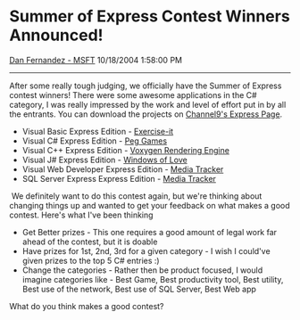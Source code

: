 <div id="page">

# Summer of Express Contest Winners Announced\!

[Dan Fernandez -
MSFT](https://social.msdn.microsoft.com/profile/Dan%20Fernandez%20-%20MSFT)
10/18/2004 1:58:00 PM

-----

<div id="content">

After some really tough judging, we officially have the Summer of
Express contest winners\! There were some awesome applications in the
C\# category, I was really impressed by the work and level of effort put
in by all the entrants. You can download the projects on [Channel9's
Express Page](https://channel9.msdn.com/express/).

  - Visual Basic Express Edition -
    [Exercise-it](https://channel9.msdn.com/ShowPost.aspx?PostID=23050)
  - Visual C\# Express Edition - [Peg
    Games](https://channel9.msdn.com/ShowPost.aspx?PostID=23089)
  - Visual C++ Express Edition - [Voxygen Rendering
    Engine](https://channel9.msdn.com/ShowPost.aspx?PostID=23074)
  - Visual J\# Express Edition - [Windows of
    Love](https://channel9.msdn.com/ShowPost.aspx?PostID=23100)
  - Visual Web Developer Express Edition - [Media
    Tracker](https://channel9.msdn.com/ShowPost.aspx?PostID=23091)
  - SQL Server Express Express Edition - [Media
    Tracker](https://channel9.msdn.com/ShowPost.aspx?PostID=23091)

 We definitely want to do this contest again, but we're thinking about
changing things up and wanted to get your feedback on what makes a good
contest. Here's what I've been thinking

  - Get Better prizes - This one requires a good amount of legal work
    far ahead of the contest, but it is doable
  - Have prizes for 1st, 2nd, 3rd for a given category - I wish I
    could've given prizes to the top 5 C\# entries :)
  - Change the categories - Rather then be product focused, I would
    imagine categories like - Best Game, Best productivity tool, Best
    utility, Best use of the network, Best use of SQL Server, Best Web
    app

What do you think makes a good contest?  

</div>

</div>
